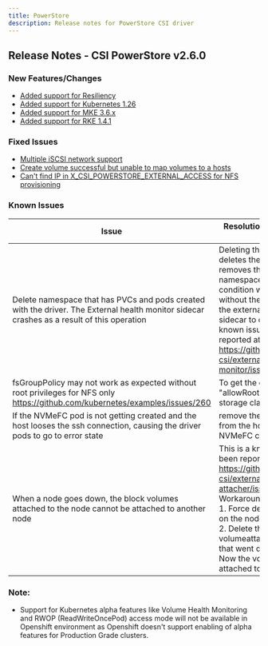 ```yaml
---
title: PowerStore
description: Release notes for PowerStore CSI driver
---
```


## Release Notes - CSI PowerStore v2.6.0

### New Features/Changes

- [Added support for Resiliency](https://github.com/dell/csm/issues/587)
- [Added support for Kubernetes 1.26](https://github.com/dell/csm/issues/597)
- [Added support for MKE 3.6.x](https://github.com/dell/csm/issues/672)
- [Added support for RKE 1.4.1](https://github.com/dell/csm/issues/670)

### Fixed Issues

- [Multiple iSCSI network support](https://github.com/dell/csm/issues/668)
- [Create volume successful but unable to map volumes to a hosts](https://github.com/dell/csm/issues/599)
- [Can't find IP in X_CSI_POWERSTORE_EXTERNAL_ACCESS for NFS provisioning](https://github.com/dell/csm/issues/689)

### Known Issues

| Issue                                                                                                                                      | Resolution or workaround, if known                                                                                                                                                                                                                                                                                                      |
|--------------------------------------------------------------------------------------------------------------------------------------------|-----------------------------------------------------------------------------------------------------------------------------------------------------------------------------------------------------------------------------------------------------------------------------------------------------------------------------------------|
| Delete namespace that has PVCs and pods created with the driver. The External health monitor sidecar crashes as a result of this operation | Deleting the namespace deletes the PVCs first and then removes the pods in the namespace. This brings a condition where pods exist without their PVCs and causes the external-health-monitor sidecar to crash. This is a known issue and has been reported at https://github.com/kubernetes-csi/external-health-monitor/issues/100 <br> |
| fsGroupPolicy may not work as expected without root privileges for NFS only<br/>https://github.com/kubernetes/examples/issues/260          | To get the desired behavior set "allowRoot: "true" in the storage class parameter                                                                                                                                                                                                                                                       |
| If the NVMeFC pod is not getting created and the host looses the ssh connection, causing the driver pods to go to error state              | remove the nvme_tcp module from the host incase of NVMeFC connection                                                                                                                                                                                                                                                                    |
| When a node goes down, the block volumes attached to the node cannot be attached to another node                                           | This is a known issue and has been reported at https://github.com/kubernetes-csi/external-attacher/issues/215. Workaround: <br /> 1. Force delete the pod running on the node that went down <br /> 2. Delete the volumeattachment to the node that went down. <br /> Now the volume can be attached to the new node.                   |

### Note:

- Support for Kubernetes alpha features like Volume Health Monitoring and RWOP (ReadWriteOncePod) access mode will not be available in Openshift environment as Openshift doesn't support enabling of alpha features for Production Grade clusters.